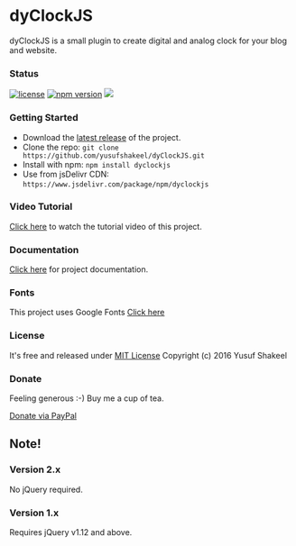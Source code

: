 # dyClockJS
dyClockJS is a small plugin to create digital and analog clock for your blog and website.


### Status

[![license](https://img.shields.io/badge/license-MIT-blue.svg)](https://github.com/yusufshakeel/dyClockJS)
[![npm version](https://img.shields.io/badge/npm-2.0.2-blue.svg)](https://www.npmjs.com/package/dyclockjs)
[![](https://data.jsdelivr.com/v1/package/npm/dyclockjs/badge)](https://www.jsdelivr.com/package/npm/dyclockjs)


### Getting Started
* Download the [latest release](https://github.com/yusufshakeel/dyClockJS/releases) of the project.
* Clone the repo: `git clone https://github.com/yusufshakeel/dyClockJS.git`
* Install with npm: `npm install dyclockjs`
* Use from jsDelivr CDN: `https://www.jsdelivr.com/package/npm/dyclockjs`

### Video Tutorial
[Click here](https://www.youtube.com/watch?v=FO4qE88t2OA) to watch the tutorial video of this project.

### Documentation
[Click here](https://www.dyclassroom.com/dyclockjs/documentation) for project documentation.

### Fonts
This project uses Google Fonts [Click here](https://fonts.google.com)

### License
It's free and released under [MIT License](https://github.com/yusufshakeel/dyClockJS/blob/master/LICENSE) Copyright (c) 2016 Yusuf Shakeel

### Donate
Feeling generous :-) Buy me a cup of tea.

[Donate via PayPal](https://www.paypal.me/yusufshakeel)


## Note!

### Version 2.x

No jQuery required.


### Version 1.x

Requires jQuery v1.12 and above.